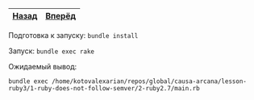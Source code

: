 | [Назад](../1-ruby2.6) | [Вперёд](../../2-separation-of-pos-and-kw-args) |
|:---------------------:|:-----------------------------------------------:|

Подготовка к запуску: `bundle install`

Запуск: `bundle exec rake`

Ожидаемый вывод:

```
bundle exec /home/kotovalexarian/repos/global/causa-arcana/lesson-ruby3/1-ruby-does-not-follow-semver/2-ruby2.7/main.rb
```
